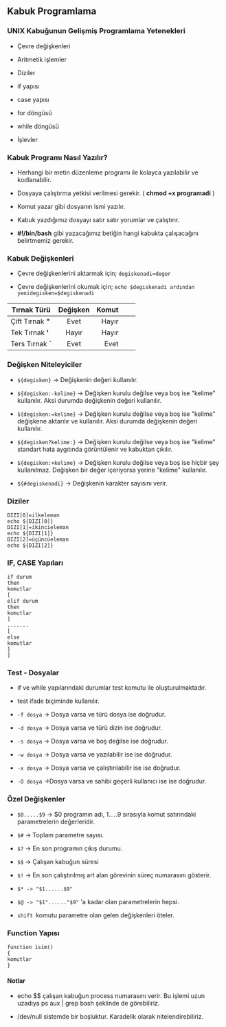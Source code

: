 ## Kabuk Programlama

### UNIX Kabuğunun Gelişmiş Programlama Yetenekleri

- Çevre değişkenleri

- Aritmetik işlemler

- Diziler

- if yapısı

- case yapısı

- for döngüsü

- while döngüsü

- İşlevler



### Kabuk Programı Nasıl Yazılır?

- Herhangi bir metin düzenleme programı ile kolayca yazılabilir ve kodlanabilir.

- Dosyaya çalıştırma yetkisi verilmesi gerekir. ( **chmod +x programadi** )

- Komut yazar gibi dosyanın ismi yazılır.

- Kabuk yazdığımız dosyayı satır satır yorumlar ve çalıştırır.

- **#!/bin/bash** gibi yazacağımız betiğin hangi kabukta çalışacağını belirtmemiz gerekir.



### Kabuk Değişkenleri

- Çevre değişkenlerini aktarmak için; `degiskenadi=deger`

- Çevre değişkenlerini okumak için; `echo $degiskenadi ardından yenidegisken=$degiskenadi`



| Tırnak Türü       | Değişken | Komut |     |     |
| ----------------- |:--------:| -----:| --- | --- |
| Çift Tırnak **"** | Evet     | Hayır |     |     |
| Tek Tırnak **'**  | Hayır    | Hayır |     |     |
| Ters Tırnak **`** | Evet     | Evet  |     |     |

### Değişken Niteleyiciler

- `${degisken}` -> Değişkenin değeri kullanılır.

- `${degisken:-kelime}` -> Değişken kurulu değilse veya boş ise "kelime" kullanılır. Aksi durumda değişkenin değeri kullanılır.

- `${degisken:=kelime}` -> Değişken kurulu değilse veya boş ise "kelime" değişkene aktarılır ve kullanılır. Aksi durumda değişkenin değeri kullanılır.

- `${degisken?kelime:}` -> Değişken kurulu değilse veya boş ise "kelime" standart hata aygıtında görüntülenir ve kabuktan çıkılır.

- `${degisken:+kelime}` -> Değişken kurulu değilse veya boş ise hiçbir şey kullanılmaz. Değişken bir değer içeriyorsa yerine "kelime" kullanılır.

- `${#degiskenadi}` -> Değişkenin karakter sayısını verir.



### Diziler

```DIZI[0]=ilkeleman
DIZI[0]=ilkeleman
echo ${DIZI[0]}
DIZI[1]=ikincieleman
echo ${DIZI[1]}
DIZI[2]=üçüncüeleman
echo ${DIZI[2]}
```



### IF, CASE Yapıları

```
if durum
then
komutlar
[
elif durum
then
komutlar
]
.......
[
else
komutlar
]
]
```



### Test - Dosyalar

- if ve while yapılarındaki durumlar test komutu ile oluşturulmaktadır.

- test ifade biçiminde kullanılır.

- `-f dosya` -> Dosya varsa ve türü dosya ise doğrudur.

- `-d dosya` -> Dosya varsa ve türü dizin ise doğrudur.

- `-s dosya` -> Dosya varsa ve boş değilse ise doğrudur.

- `-w dosya` -> Dosya varsa ve yazılabilir ise ise doğrudur.

- `-x dosya` -> Dosya varsa ve çalıştırılabilir ise ise doğrudur.

- `-O dosya` ->Dosya varsa ve sahibi geçerli kullanıcı ise ise doğrudur.



### Özel Değişkenler

- `$0.....$9` -> $0 programın adı, $1.....$9 sırasıyla komut satırındaki parametrelerin değerleridir.

- `$#` -> Toplam parametre sayısı.

- `$?` -> En son programın çıkış durumu.

- `$$` -> Çalışan kabuğun süresi

- `$!` -> En son çalıştırılmış art alan görevinin süreç numarasını gösterir.

- `$* -> "$1......$9" `

- `$@ -> "$1"......"$9"` 'a kadar olan parametrelerin hepsi.

- `shift `komutu parametre olan gelen değişkenleri öteler.



### Function Yapısı

```
function isim()
{
komutlar
}    
```



#### Notlar

- echo $$ çalışan kabuğun process numarasını verir. Bu işlemi uzun uzadıya ps aux | grep bash şeklinde de görebiliriz.

- /dev/null sistemde bir boşluktur. Karadelik olarak nitelendirebiliriz.
